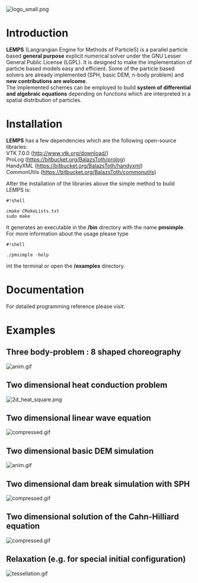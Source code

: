 ![logo_small.png](https://bitbucket.org/repo/yraAqM/images/386051192-logo_small.png)

# Introduction #
**LEMPS** (Langrangian Engine for Methods of ParticleS) is a parallel particle based **general purpose** explicit numerical solver under the GNU Lesser General Public License (LGPL). It is designed to make the implementation of particle based models easy and efficient. Some of the particle based solvers are already implemented (SPH, basic DEM, n-body problem) and **new contributions are welcome**.  
The implemented schemes can be employed to build **system of differential and algebraic equations** depending on functions which are interpreted in a spatial distribution of particles.
# Installation #

**LEMPS** has a few dependencies which are the following open-source libraries:  
VTK 7.0.0 (http://www.vtk.org/download/)  
ProLog (https://bitbucket.org/BalazsToth/prolog)  
HandyXML (https://bitbucket.org/BalazsToth/handyxml)  
CommonUtils (https://bitbucket.org/BalazsToth/commonutils)  

After the installation of the libraries above the simple method to build LEMPS is: 

```
#!shell

cmake CMakeLists.txt
sudo make
```
It generates an executable in the **<LEMPS dir>/bin** directory with the name **pmsimple**.
For more information about the usage please type

```
#!shell

./pmsimple -help
```
int the terminal or open the **<LEMPS dir>/examples** directory.

# Documentation #

For detailed programming reference please visit:

# Examples #

## Three body-problem : 8 shaped choreography ##
![anim.gif](https://bitbucket.org/repo/yraAqM/images/2159458539-anim.gif)
## Two dimensional heat conduction problem ##
![2d_heat_square.png](https://bitbucket.org/repo/yraAqM/images/3091408574-2d_heat_square.png)
## Two dimensional linear wave equation ##
![compressed.gif](https://bitbucket.org/repo/yraAqM/images/1570771457-compressed.gif)
## Two dimensional basic DEM simulation ##
![anim.gif](https://bitbucket.org/repo/yraAqM/images/1876226342-anim.gif)
## Two dimensional dam break simulation with SPH ##
![compressed.gif](https://bitbucket.org/repo/yraAqM/images/4117212104-compressed.gif)
## Two dimensional solution of the Cahn-Hilliard equation ##
![compressed.gif](https://bitbucket.org/repo/yraAqM/images/1337375559-compressed.gif)
## Relaxation (e.g. for special initial configuration)
![tessellation.gif](https://bitbucket.org/repo/yraAqM/images/647679836-tessellation.gif)